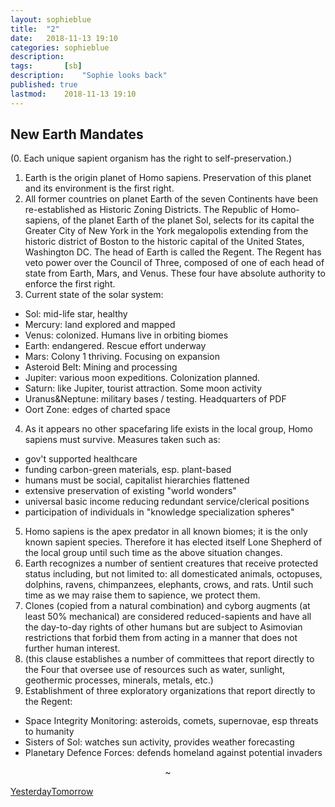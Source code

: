 ```yaml
---
layout: sophieblue
title: 	"2"
date:	2018-11-13 19:10
categories:	sophieblue
description: 
tags:		[sb] 
description: 	"Sophie looks back"
published: true
lastmod:	2018-11-13 19:10
---
```


## New Earth Mandates

(0. Each unique sapient organism has the right to self-preservation.)
1. Earth is the origin planet of Homo sapiens. Preservation of this planet and its environment is the first right.
2. All former countries on planet Earth of the seven Continents have been re-established as Historic Zoning Districts. The Republic of Homo-sapiens, of the planet Earth of the planet Sol, selects for its capital the Greater City of New York in the York megalopolis extending from the historic district of Boston to the historic capital of the United States, Washington DC. The head of Earth is called the Regent. The Regent has veto power over the Council of Three, composed of one of each head of state from Earth, Mars, and Venus. These four have absolute authority to enforce the first right.
3. Current state of the solar system:
  - Sol: mid-life star, healthy
  - Mercury: land explored and mapped
  - Venus: colonized. Humans live in orbiting biomes
  - Earth: endangered. Rescue effort underway
  - Mars: Colony 1 thriving. Focusing on expansion
  - Asteroid Belt: Mining and processing
  - Jupiter: various moon expeditions. Colonization planned.
  - Saturn: like Jupiter, tourist attraction. Some moon activity
  - Uranus&Neptune: military bases / testing. Headquarters of PDF
  - Oort Zone: edges of charted space
4. As it appears no other spacefaring life exists in the local group, Homo sapiens must survive. Measures taken such as:
  - gov't supported healthcare
  - funding carbon-green materials, esp. plant-based
  - humans must be social, capitalist hierarchies flattened
  - extensive preservation of existing "world wonders"
  - universal basic income reducing redundant service/clerical positions
  - participation of individuals in "knowledge specialization spheres"
5. Homo sapiens is the apex predator in all known biomes; it is the only known sapient species. Therefore it has elected itself Lone Shepherd of the local group until such time as the above situation changes.
6. Earth recognizes a number of sentient creatures that receive protected status including, but not limited to: all domesticated animals, octopuses, dolphins, ravens, chimpanzees, elephants, crows, and rats. Until such time as we may raise them to sapience, we protect them.
7. Clones (copied from a natural combination) and cyborg augments (at least 50% mechanical) are considered reduced-sapients and have all the day-to-day rights of other humans but are subject to Asimovian restrictions that forbid them from acting in a manner that does not further human interest.
8. (this clause establishes a number of committees that report directly to the Four that oversee use of resources such as water, sunlight, geothermic processes, minerals, metals, etc.)
9. Establishment of three exploratory organizations that report directly to the Regent:
  - Space Integrity Monitoring: asteroids, comets, supernovae, esp threats to humanity
  - Sisters of Sol: watches sun activity, provides weather forecasting
  - Planetary Defence Forces: defends homeland against potential invaders 

<center>~</center>

<span class="sb-nav-prev"><a href="{{ '1' | prepend: site.baseurl }}">Yesterday</a></span><span class="sb-nav-next"><a href="{{ '3' | prepend: site.baseurl }}">Tomorrow</a></span>
